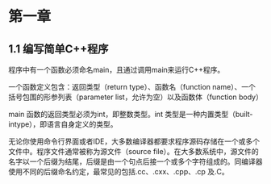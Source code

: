 # 第一章

## 1.1 编写简单C++程序

程序中有一个函数必须命名main，且通过调用main来运行C++程序。

一个函数定义包含：返回类型（return type）、函数名（function name）、一个括号包围的形参列表（parameter list，允许为空）以及函数体（function body）

main 函数的返回类型必须为int，即整数类型。int 类型是一种内置类型（built-intype），即语言自身定义的类型。

无论你使用命令行界面或者IDE，大多数编译器都要求程序源码存储在一个或多个文件中。程序文件通常被称为源文件（source file）。在大多数系统中，源文件的名字以一个后缀为结尾，后缀是由一个句点后接一个或多个字符组成的。同编译器使用不同的后缀命名约定，最常见的包括.cc、.cxx、.cpp、.cp 及.C。